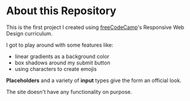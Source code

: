 # About this Repository

This is the first project I created using [freeCodeCamp](freecodecamp.org)'s Responsive Web Design curriculum.

I got to play around with some features like:

- linear gradients as a background color
- box shadows around my submit button
- using characters to create emojis

**Placeholders** and a variety of **input** types give the form an official look.

The site doesn't have any functionality on purpose.
